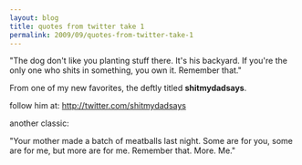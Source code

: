 ```yaml
---
layout: blog
title: quotes from twitter take 1
permalink: 2009/09/quotes-from-twitter-take-1
---
```


<p>"The dog don't like you planting stuff there. It's his backyard. If you're the only one who shits in something, you own it. Remember that."</p>
<p>From one of my new favorites, the deftly titled <b>shitmydadsays</b>.</p>
<p>follow him at: <a href="http://twitter.com/shitmydadsays" title="http://twitter.com/shitmydadsays">http://twitter.com/shitmydadsays</a></p>
<p>another classic:</p>
<p>"Your mother made a batch of meatballs last night. Some are for you, some are for me, but more are for me. Remember that. More. Me."</p>
